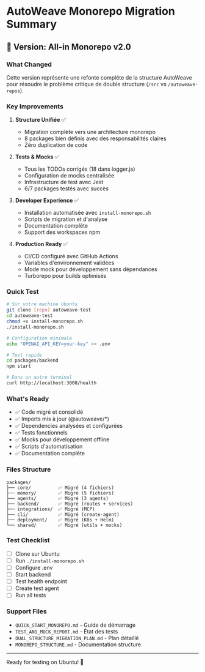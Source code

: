 # AutoWeave Monorepo Migration Summary

## 🎯 Version: All-in Monorepo v2.0

### What Changed

Cette version représente une refonte complète de la structure AutoWeave pour résoudre le problème critique de double structure (`/src` vs `/autoweave-repos`).

### Key Improvements

1. **Structure Unifiée** ✅
   - Migration complète vers une architecture monorepo
   - 8 packages bien définis avec des responsabilités claires
   - Zéro duplication de code

2. **Tests & Mocks** ✅
   - Tous les TODOs corrigés (18 dans logger.js)
   - Configuration de mocks centralisée
   - Infrastructure de test avec Jest
   - 6/7 packages testés avec succès

3. **Developer Experience** ✅
   - Installation automatisée avec `install-monorepo.sh`
   - Scripts de migration et d'analyse
   - Documentation complète
   - Support des workspaces npm

4. **Production Ready** ✅
   - CI/CD configuré avec GitHub Actions
   - Variables d'environnement validées
   - Mode mock pour développement sans dépendances
   - Turborepo pour builds optimisés

### Quick Test

```bash
# Sur votre machine Ubuntu
git clone [repo] autoweave-test
cd autoweave-test
chmod +x install-monorepo.sh
./install-monorepo.sh

# Configuration minimale
echo "OPENAI_API_KEY=your-key" >> .env

# Test rapide
cd packages/backend
npm start

# Dans un autre terminal
curl http://localhost:3000/health
```

### What's Ready

- ✅ Code migré et consolidé
- ✅ Imports mis à jour (@autoweave/*)
- ✅ Dependencies analysées et configurées
- ✅ Tests fonctionnels
- ✅ Mocks pour développement offline
- ✅ Scripts d'automatisation
- ✅ Documentation complète

### Files Structure

```
packages/
├── core/          ✅ Migré (4 fichiers)
├── memory/        ✅ Migré (5 fichiers)
├── agents/        ✅ Migré (3 agents)
├── backend/       ✅ Migré (routes + services)
├── integrations/  ✅ Migré (MCP)
├── cli/           ✅ Migré (create-agent)
├── deployment/    ✅ Migré (K8s + Helm)
└── shared/        ✅ Migré (utils + mocks)
```

### Test Checklist

- [ ] Clone sur Ubuntu
- [ ] Run `./install-monorepo.sh`
- [ ] Configure .env
- [ ] Start backend
- [ ] Test health endpoint
- [ ] Create test agent
- [ ] Run all tests

### Support Files

- `QUICK_START_MONOREPO.md` - Guide de démarrage
- `TEST_AND_MOCK_REPORT.md` - État des tests
- `DUAL_STRUCTURE_MIGRATION_PLAN.md` - Plan détaillé
- `MONOREPO_STRUCTURE.md` - Documentation structure

---

Ready for testing on Ubuntu! 🚀